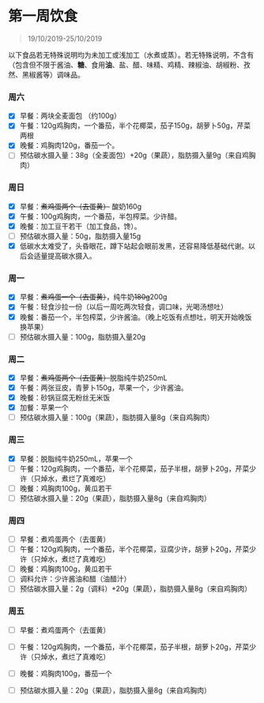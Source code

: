 # 第一周饮食

>19/10/2019-25/10/2019

以下食品若无特殊说明均为未加工或浅加工（水煮或蒸）。若无特殊说明，不含有（包含但不限于酱油、**糖**、食用**油**、盐、醋、味精、鸡精、辣椒油、胡椒粉、孜然、黑椒酱等）调味品。

### 周六

- [x] 早餐：两块全麦面包 （约100g）
- [x] 午餐：120g鸡胸肉，一个番茄，半个花椰菜，茄子150g，胡萝卜50g，芹菜两根
- [x] 晚餐：鸡胸肉120g，番茄一个。
- [ ] 预估碳水摄入量：38g（全麦面包）+20g（果蔬），脂肪摄入量9g（来自鸡胸肉）

### 周日

- [x] 早餐：~~煮鸡蛋两个（去蛋黄）~~ 酸奶160g
- [x] 午餐：100g鸡胸肉，一个番茄，半包榨菜。少许醋。
- [x] 晚餐：加工豆干若干（加工食品，馋）。
- [ ] 预估碳水摄入量：50g，脂肪摄入量15g
- [x] 低碳水太难受了，头昏眼花，蹲下站起会眼前发黑，还容易降低基础代谢。以后会适量提高碳水摄入。

### 周一

- [x] 早餐：~~煮鸡蛋一个（去蛋黄）~~，纯牛奶~~180g~~200g
- [x] 午餐：轻食沙拉一份（以后一周吃两次轻食，调口味，光喝汤想吐）
- [x] 晚餐：番茄一个，半包榨菜，少许酱油。（晚上吃饭有点想吐，明天开始晚饭换苹果）
- [ ] 预估碳水摄入量：100g，脂肪摄入量20g

### 周二

- [x] 早餐：~~煮鸡蛋两个（去蛋黄）~~脱脂纯牛奶250mL
- [x] 午餐：两张豆皮，青萝卜150g，苹果一个，少许酱油。
- [x] 晚餐：砂锅豆腐无粉丝无米饭
- [x] 加餐：苹果一个
- [ ] 预估碳水摄入量：100g（果蔬），脂肪摄入量8g（来自鸡胸肉）

### 周三

- [x] 早餐：脱脂纯牛奶250mL，苹果一个
- [ ] 午餐：120g鸡胸肉，一个番茄，半个花椰菜，茄子半根，胡萝卜20g，芹菜少许（只焯水，煮烂了真难吃）
- [ ] 晚餐：鸡胸肉100g，黄瓜若干
- [ ] 预估碳水摄入量：20g（果蔬），脂肪摄入量8g（来自鸡胸肉）

### 周四

- [ ] 早餐：煮鸡蛋两个（去蛋黄）
- [ ] 午餐：120g鸡胸肉，一个番茄，半个花椰菜，豆腐少许，胡萝卜20g，芹菜少许（只焯水，煮烂了真难吃）
- [ ] 晚餐：鸡胸肉100g，黄瓜若干
- [ ] 调料允许：少许酱油和醋（油醋汁）
- [ ] 预估碳水摄入量：2g（调料）+20g（果蔬），脂肪摄入量8g（来自鸡胸肉）

### 周五

- [ ] 早餐：煮鸡蛋两个（去蛋黄）

- [ ] 午餐：120g鸡胸肉，一个番茄，半个花椰菜，茄子半根，胡萝卜20g，芹菜少许（只焯水，煮烂了真难吃）

- [ ] 晚餐：鸡胸肉100g，番茄一个

- [ ] 预估碳水摄入量：20g（果蔬），脂肪摄入量8g（来自鸡胸肉）

  